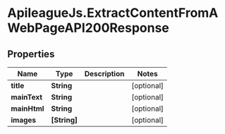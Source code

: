 # ApileagueJs.ExtractContentFromAWebPageAPI200Response

## Properties

Name | Type | Description | Notes
------------ | ------------- | ------------- | -------------
**title** | **String** |  | [optional] 
**mainText** | **String** |  | [optional] 
**mainHtml** | **String** |  | [optional] 
**images** | **[String]** |  | [optional] 



